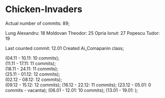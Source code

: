 # Chicken-Invaders

Actual number of commits: 89;

Lung Alexandru:     18
Moldovan Theodor:   25
Opria Ionut:        27
Popescu Tudor:      19

Last counted commit: 12.01 Created Ai_Comapanin class;

(04.11 - 10.11: 10 commits);   
(11.11 - 17.11: 11 commits);   
(18.11 - 24.11: 11 commits);   
(25.11 - 01.12: 12 commits);   
(02.12 - 08.12: 12 commits);   
(09.12 - 15.12: 12 commits);
(16.12 - 22.12: 11 commits);
(23.12 - 05.01: 0 commits - vacanta);
(06.01 - 12.01: 10 commits);
(13.01 - 19.01: );
